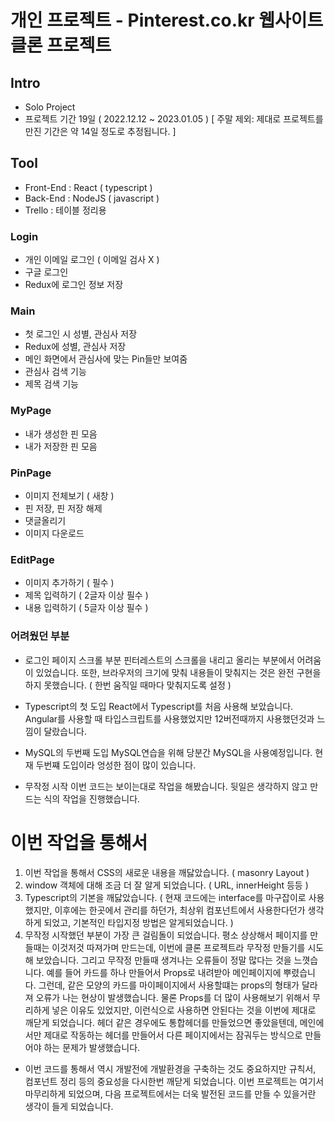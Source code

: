 # 개인 프로젝트 - Pinterest.co.kr 웹사이트 클론 프로젝트

## Intro
- Solo Project
- 프로젝트 기간 19일 ( 2022.12.12 ~ 2023.01.05 ) [ 주말 제외: 제대로 프로젝트를 만진 기간은 약 14일 정도로 추정됩니다. ]

## Tool
- Front-End : React ( typescript )
- Back-End : NodeJS ( javascript )
- Trello : 테이블 정리용

### Login
- 개인 이메일 로그인 ( 이메일 검사 X )
- 구글 로그인
- Redux에 로그인 정보 저장

### Main
- 첫 로그인 시 성별, 관심사 저장
- Redux에 성별, 관심사 저장
- 메인 화면에서 관심사에 맞는 Pin들만 보여줌
- 관심사 검색 기능
- 제목 검색 기능

### MyPage
- 내가 생성한 핀 모음
- 내가 저장한 핀 모음

### PinPage
- 이미지 전체보기 ( 새창 )
- 핀 저장, 핀 저장 해제
- 댓글올리기
- 이미지 다운로드

### EditPage
- 이미지 추가하기 ( 필수 )
- 제목 입력하기 ( 2글자 이상 필수 )
- 내용 입력하기 ( 5글자 이상 필수 )

### 어려웠던 부분
* 로그인 페이지 스크롤 부분
핀터레스트의 스크롤을 내리고 올리는 부분에서 어려움이 있었습니다.
또한, 브라우저의 크기에 맞춰 내용들이 맞춰지는 것은 완전 구현을 하지 못했습니다. ( 한번 움직일 때마다 맞춰지도록 설정 )

* Typescript의 첫 도입
React에서 Typescript를 처음 사용해 보았습니다.
Angular를 사용할 때 타입스크립트를 사용했었지만 12버전때까지 사용했던것과 느낌이 달랐습니다.

* MySQL의 두번째 도입
MySQL연습을 위해 당분간 MySQL을 사용예정입니다.
현재 두번쨰 도입이라 엉성한 점이 많이 있습니다.

* 무작정 시작
이번 코드는 보이는대로 작업을 해봤습니다.
뒷일은 생각하지 않고 만드는 식의 작업을 진행했습니다.

# 이번 작업을 통해서 #
1. 이번 작업을 통해서 CSS의 새로운 내용을 깨닳았습니다. ( masonry Layout )
2. window 객체에 대해 조금 더 잘 알게 되었습니다. ( URL, innerHeight 등등 )
3. Typescript의 기본을 깨닳았습니다. ( 현재 코드에는 interface를 마구잡이로 사용했지만, 이후에는 한곳에서 관리를 하던가, 최상위 컴포넌트에서 사용한다던가 생각하게 되었고, 기본적인 타입지정 방법은 알게되었습니다. )
4. 무작정 시작했던 부분이 가장 큰 걸림돌이 되었습니다. 평소 상상해서 페이지를 만들때는 이것저것 따져가며 만드는데, 이번에 클론 프로젝트라 무작정 만들기를 시도해 보았습니다.
그리고 무작정 만들때 생겨나는 오류들이 정말 많다는 것을 느꼇습니다.
예를 들어 카드를 하나 만들어서 Props로 내려받아 메인페이지에 뿌렸습니다. 그런데, 같은 모양의 카드를 마이페이지에서 사용할떄는 props의 형태가 달라져 오류가 나는 현상이 발생했습니다. 물론 Props를 더 많이 사용해보기 위해서 무리하게 넣은 이유도 있었지만, 이런식으로 사용하면 안된다는 것을 이번에 제대로 깨닫게 되었습니다.
헤더 같은 경우에도 통합헤더를 만들었으면 좋았을텐데, 메인에서만 제대로 작동하는 헤더를 만들어서 다른 페이지에서는 잠궈두는 방식으로 만들어야 하는 문제가 발생했습니다.

* 이번 코드를 통해서 역시 개발전에 개발환경을 구축하는 것도 중요하지만 규칙서, 컴포넌트 정리 등의 중요성을 다시한번 깨닫게 되었습니다. 이번 프로젝트는 여기서 마무리하게 되었으며, 다음 프로젝트에서는 더욱 발전된 코드를 만들 수 있을거란 생각이 들게 되었습니다.
